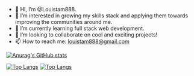 - 👋 Hi, I’m @Louistam888.
- 👀 I’m interested in growing my skills stack and applying
them towards improving the communities around me.
- 🌱 I’m currently learning full stack web development.
- 💞️ I’m looking to collaborate on cool and exciting projects!
- 📫 How to reach me: louistam888@gmail.com


[![Anurag's GitHub stats](https://github-readme-stats.vercel.app/api?username=Louistam888)](https://github.com/Louistam888/github-readme-stats)

[![Top Langs](https://github-readme-stats.vercel.app/api/top-langs/?username=Louistam888&langs_count=8)](https://github.com/Louistam888/github-readme-stats)
[![Top Langs](https://github-readme-stats.vercel.app/api/top-langs/?username=Louistam888&langs_count=8&exclude_repo=pythonRAG)](https://github.com/Louistam888/github-readme-stats)





